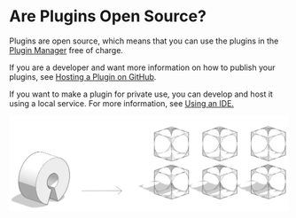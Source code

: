 # Are Plugins Open Source?



Plugins are open source, which means that you can use the plugins in the [Plugin Manager](../how-to-use-plug-ins/the-plugin-manager.md) free of charge.&#x20;

If you are a developer and want more information on how to publish your plugins, see [Hosting a Plugin on GitHub](../how-to-develop-plug-ins/advanced-development/hosting-a-plugin-on-github.md).&#x20;

If you want to make a plugin for private use, you can develop and host it using a local service. For more information, see [Using an IDE. ](../how-to-develop-plug-ins/advanced-development/using-an-ide.md)

![](../../.gitbook/assets/c18.PNG)

